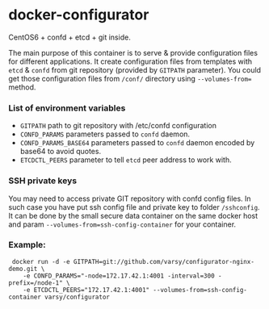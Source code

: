 docker-configurator
====================

CentOS6 + confd + etcd + git inside.

The main purpose of this container is to serve & provide configuration files for different applications.
It create configuration files from templates with `etcd` & `confd` from git repository (provided by `GITPATH` parameter).
You could get those configuration files from `/conf/` directory using `--volumes-from=` method.

### List of environment variables

* `GITPATH` path to git repository with /etc/confd configuration
* `CONFD_PARAMS` parameters passed to `confd` daemon. 
* `CONFD_PARAMS_BASE64` parameters passed to `confd` daemon encoded by base64 to avoid quotes.
* `ETCDCTL_PEERS` parameter to tell `etcd` peer address to work with.

### SSH private keys
You may need to access private GIT repository with confd config files. In such case you have put ssh config file and private key to folder `/sshconfig`.
It can be done by the small secure data container on the same docker host and param `--volumes-from=ssh-config-container` for your container.

### Example:

```
 docker run -d -e GITPATH=git://github.com/varsy/configurator-nginx-demo.git \ 
	-e CONFD_PARAMS="-node=172.17.42.1:4001 -interval=300 -prefix=/node-1" \
	-e ETCDCTL_PEERS="172.17.42.1:4001" --volumes-from=ssh-config-container varsy/configurator
```
